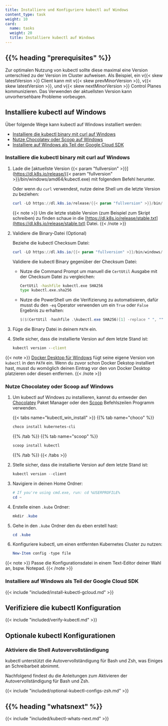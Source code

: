 ```yaml
---
title: Installiere und Konfiguriere kubectl auf Windows
content_type: task
weight: 10
card:
  name: tasks
  weight: 20
  title: Installiere kubectl auf Windows
---
```


## {{% heading "prerequisites" %}}

Zur optimalen Nutzung von kubectl sollte diese maximal eine Version unterschied zu der Version im Cluster aufweisen. Als Beispiel, ein v{{< skew latestVersion >}} Client kann mit v{{< skew prevMinorVersion >}}, v{{< skew latestVersion >}}, und v{{< skew nextMinorVersion >}} Control Planes kommunizieren. Das Verwenden der aktuellsten Version kann unvorhersehbare Probleme vorbeugen.

## Installiere kubectl auf Windows

Über folgende Wege kann kubectl auf Windows installiert werden:

- [Installiere die kubectl binary mit curl auf Windows](#installiere-die-kubectl-binary-mit-curl-auf-windows)
- [Nutze Chocolatey oder Scoop auf Windows](#nutze-chocolatey-oder-scoop-auf-windows)
- [Installiere auf Windows als Teil der Google Cloud SDK](#installiere-auf-windows-als-teil-der-google-cloud-sdk)


### Installiere die kubectl binary mit curl auf Windows

1. Lade die [aktuellste Version {{< param "fullversion" >}}](https://dl.k8s.io/release/{{< param "fullversion" >}}/bin/windows/amd64/kubectl.exe) mit folgendem Befehl herunter.

   Oder wenn du `curl` verwendest, nutze deine Shell um die letzte Version zu beziehen:

   ```powershell
   curl -LO https://dl.k8s.io/release/{{< param "fullversion" >}}/bin/windows/amd64/kubectl.exe
   ```

   {{< note >}}
   Um die letzte stabile Version (zum Beispiel zum Skript schreiben) zu finden schaue in die [https://dl.k8s.io/release/stable.txt](https://dl.k8s.io/release/stable.txt) Datei.
   {{< /note >}}

1. Validiere die Binary-Datei (Optional)

   Beziehe die kubectl Checksum Datei:

   ```powershell
   curl -LO https://dl.k8s.io/{{< param "fullversion" >}}/bin/windows/amd64/kubectl.exe.sha256
   ```

   Validiere die kubectl Binary gegenüber der Checksum Datei:

   - Nutze die Command Prompt um manuell die `CertUtil` Ausgabe mit der Checksum Datei zu vergleichen:

     ```cmd
     CertUtil -hashfile kubectl.exe SHA256
     type kubectl.exe.sha256
     ```

   - Nutze die PowerShell um die Verifizierung zu automatisieren, dafür musst du den `-eq` Operator verwenden um ein `True` oder `False` Ergebnis zu erhalten:

     ```powershell
     $($(CertUtil -hashfile .\kubectl.exe SHA256)[1] -replace " ", "") -eq $(type .\kubectl.exe.sha256)
     ```

1. Füge die Binary Datei in deinem `PATH` ein.

1. Stelle sicher, dass die installierte Version auf dem letzte Stand ist:

   ```cmd
   kubectl version --client
   ```

{{< note >}}
[Docker Desktop für Windows](https://docs.docker.com/docker-for-windows/#kubernetes) fügt seine eigene Version von `kubectl` in den `PATH` ein.
Wenn du zuvor schon Docker Dekstop installiert hast, musst du womöglich deinen Eintrag vor den von Docker Desktop platzieren oder diesen entfernen.
{{< /note >}}

### Nutze Chocolatey oder Scoop auf Windows

1. Um kubectl auf Windows zu installieren, kannst du entweder den [Chocolatey](https://chocolatey.org) Paket Manager oder den [Scoop](https://scoop.sh) Befehlszeilen Programm verwenden.

   {{< tabs name="kubectl_win_install" >}}
   {{% tab name="choco" %}}
   ```powershell
   choco install kubernetes-cli
   ```
   {{% /tab %}}
   {{% tab name="scoop" %}}
   ```powershell
   scoop install kubectl
   ```
   {{% /tab %}}
   {{< /tabs >}}


1. Stelle sicher, dass die installierte Version auf dem letzte Stand ist:

   ```powershell
   kubectl version --client
   ```

1. Navigiere in deinen Home Ordner:

   ```powershell
   # If you're using cmd.exe, run: cd %USERPROFILE%
   cd ~
   ```

1. Erstelle einen `.kube` Ordner:

   ```powershell
   mkdir .kube
   ```

1. Gehe in den `.kube` Ordner den du eben erstell hast:

   ```powershell
   cd .kube
   ```

1. Konfiguriere kubectl, um einen entfernten Kubernetes Cluster zu nutzen:

   ```powershell
   New-Item config -type file
   ```

{{< note >}}
Passe die Konfigurationsdatei in einem Text-Editor deiner Wahl an, bspw. Notepad.
{{< /note >}}

### Installiere auf Windows als Teil der Google Cloud SDK

{{< include "included/install-kubectl-gcloud.md" >}}

## Verifiziere die kubectl Konfiguration

{{< include "included/verify-kubectl.md" >}}

## Optionale kubectl Konfigurationen

### Aktiviere die Shell Autovervollständigung

kubectl unterstützt die Autovervollständigung für Bash und Zsh, was Einiges an Schreibarbeit abnimmt.

Nachfolgend findest du die Anleitungen zum Aktivieren der Autovervollständigung für Bash und Zsh.

{{< include "included/optional-kubectl-configs-zsh.md" >}}

## {{% heading "whatsnext" %}}

{{< include "included/kubectl-whats-next.md" >}}